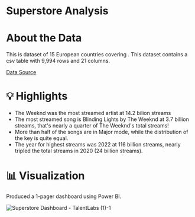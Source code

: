 # Superstore Analysis


# About the Data
This is dataset of 15 European countries covering . This dataset contains a csv table with 9,994 rows and 21 columns.

[Data Source]()

# 💡 Highlights
- The Weeknd was the most streamed artist at 14.2 bilion streams 
- The most streamed song is Blinding Lights by The Weeknd at 3.7 billion streams, that's nearly a quarter of The Weeknd's total streams!
- More than half of the songs are in Major mode, while the distribution of the key is quite equal.
- The year for highest streams was 2022 at 116 billion streams, nearly tripled the total streams in 2020 (24 billion streams).

# 📊 Visualization
Produced a 1-pager dashboard using Power BI.

![Superstore Dashboard - TalentLabs (1)-1](https://github.com/haiilingg/Business-Analytics-KYDP/assets/130296433/c29df4dc-ba49-410f-953d-5695deb2de2d)


